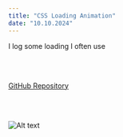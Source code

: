```yaml
---
title: "CSS Loading Animation"
date: "10.10.2024"
---
```


I log some loading I often use

\
&nbsp;

[GitHub Repository](https://github.com/haorocks/devlog/tree/main/sources/src/components/elements/loadingSpin)

\
&nbsp;

![Alt text](https://raw.githubusercontent.com/haorocks/devlog/main/posts/12-10-2024-react-typescript-template/airbnb.jpeg "spinner")
